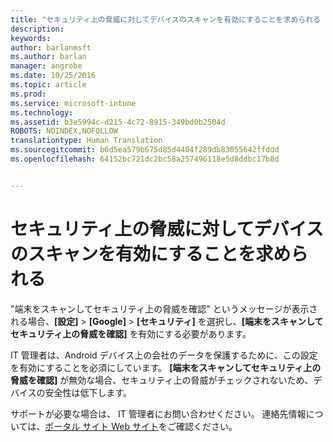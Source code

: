 ```yaml
---
title: "セキュリティ上の脅威に対してデバイスのスキャンを有効にすることを求められる | Microsoft Docs"
description: 
keywords: 
author: barlanmsft
ms.author: barlan
manager: angrobe
ms.date: 10/25/2016
ms.topic: article
ms.prod: 
ms.service: microsoft-intune
ms.technology: 
ms.assetid: b3e5994c-d215-4c72-8915-349bd0b2504d
ROBOTS: NOINDEX,NOFOLLOW
translationtype: Human Translation
ms.sourcegitcommit: b6d5ea579b675d85d4404f289db83055642ffddd
ms.openlocfilehash: 64152bc721dc2bc58a257496118e5d8ddbc17b8d


---
```


# <a name="you-are-asked-to-turn-on-scan-device-for-security-threats"></a>セキュリティ上の脅威に対してデバイスのスキャンを有効にすることを求められる

 "端末をスキャンしてセキュリティ上の脅威を確認" というメッセージが表示される場合、**[設定]** > **[Google]** > **[セキュリティ]** を選択し、**[端末をスキャンしてセキュリティ上の脅威を確認]** を有効にする必要があります。

IT 管理者は、Android デバイス上の会社のデータを保護するために、この設定を有効にすることを必須にしています。 **[端末をスキャンしてセキュリティ上の脅威を確認]** が無効な場合、セキュリティ上の脅威がチェックされないため、デバイスの安全性は低下します。

サポートが必要な場合は、 IT 管理者にお問い合わせください。 連絡先情報については、[ポータル サイト Web サイト](http://portal.manage.microsoft.com)をご確認ください。



<!--HONumber=Dec16_HO2-->


